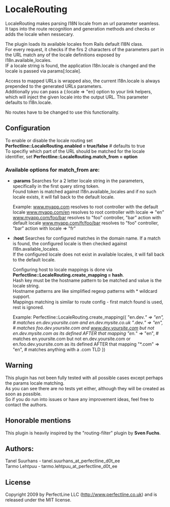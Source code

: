 # LocaleRouting

LocaleRouting makes parsing I18N locale from an url parameter seamless.  
It taps into the route recognition and generation methods and checks or adds the locale when nessecary.

The plugin loads its available locales from Rails default I18N class.  
For every request, it checks if the firs 2 characters of the parameters part in the URL match any of the locale definitions exposed by I18n.available_locales.  
IF a locale string is found, the application I18n.locale is changed and the locale is passed via params[:locale].

Access to mapped URLs is wrapped also, the current I18n.locale is always prepended to the generated URLs parameters.  
Additionally you can pass a {:locale => "en} option to your link helpers, which will inject the given locale into the output URL.
This parameter defaults to I18n.locale.

No routes have to be changed to use this functionality.

## Configuration

To enable or disable the locale routing set **Perfectline::LocaleRouting.enabled = true/false** # defaults to true  
To specifiy which part of the URL should be matched for the locale identifier, set **Perfectline::LocaleRouting.match_from = option**

### Available options for match_from are:
*   **:params**
    Searches for a 2 letter locale string in the parameters, specifically in the first query stirng token.   
    Found token is matched against I18n.available_locales and if no such locale exists, it will fall back to the default locale.

    Example:
        www.myapp.com resolves to root controller with the default locale
        www.myapp.com/en resolves to root controller with locale => "en"
        www.myapp.com/foo/bar resolves to "foo" controller, "bar" action with default locale
        www.myapp.com/fr/foo/bar resolves to "foo" controller, "bar" action with locale => "fr"

*   **:host**
    Searches for configured matches in the domain name. If a match is found, the configured locale is then checked against I18n.available_locales.  
    If the configured locale does not exist in available locales, it will fall back to the default locale.

    Configuring host to locale mappings is done via **Perfectline::LocaleRouting.create_mapping = hash**.  
    Hash key must be the hostname pattern to be matched and value is the locale string.  
    Hostname patterns are like simplified regexp patterns with * wildcard support.  
    Mappings matching is similar to route config - first match found is used, rest is ignored.

    Example:
        Perfectline::LocaleRouting.create_mapping({
          "en.dev.*"  => "en", # matches en.dev.yoursite.com and en.dev.mysite.co.uk
          "*.dev.*"   => "en", # matches foo.dev.yoursite.com and www.dev.yoursite.com but not en.dev.mysite.com as its defined AFTER that mapping
          "en.*"      => "en", # matches en.yoursite.com but not en.dev.yoursite.com or en.foo.dev.yoursite.com as its defined AFTER that mapping
          "*.com"     => "en", # matches anything with a .com TLD
        })

## Warning
This plugin has not been fully tested with all possible cases except perhaps the params locale matching.  
As you can see there are no tests yet either, although they will be created as soon as possible.  
So if you do run into issues or have any improvement ideas, feel free to contact the authors.  

## Honorable mentions
This plugin is heavily inspired by the "routing-filter" plugin by **Sven Fuchs**.

## Authors:
Tanel Suurhans - tanel.suurhans_at_perfectline_d0t_ee  
Tarmo Lehtpuu - tarmo.lehtpuu_at_perfectline_d0t_ee

## License
Copyright 2009 by PerfectLine LLC (<http://www.perfectline.co.uk>) and is released under the MIT license.